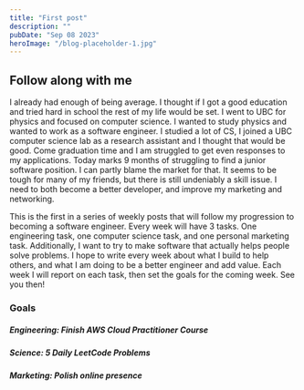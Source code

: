 ```yaml
---
title: "First post"
description: ""
pubDate: "Sep 08 2023"
heroImage: "/blog-placeholder-1.jpg"
---
```


## Follow along with me

I already had enough of being average. I thought if I got a good education and tried hard in school the rest of my life would be set. I went to UBC for physics and focused on computer science. I wanted to study physics and wanted to work as a software engineer. I studied a lot of CS, I joined a UBC computer science lab as a research assistant and I thought that would be good. Come graduation time and I am struggled to get even responses to my applications. Today marks 9 months of struggling to find a junior software position. I can partly blame the market for that. It seems to be tough for many of my friends, but there is still undeniably a skill issue. I need to both become a better developer, and improve my marketing and networking.

This is the first in a series of weekly posts that will follow my progression to becoming a software engineer. Every week will have 3 tasks. One engineering task, one computer science task, and one personal marketing task. Additionally, I want to try to make software that actually helps people solve problems. I hope to write every week about what I build to help others, and what I am doing to be a better engineer and add value. Each week I will report on each task, then set the goals for the coming week. See you then!

### Goals

##### Engineering: Finish AWS Cloud Practitioner Course

##### Science: 5 Daily LeetCode Problems

##### Marketing: Polish online presence
